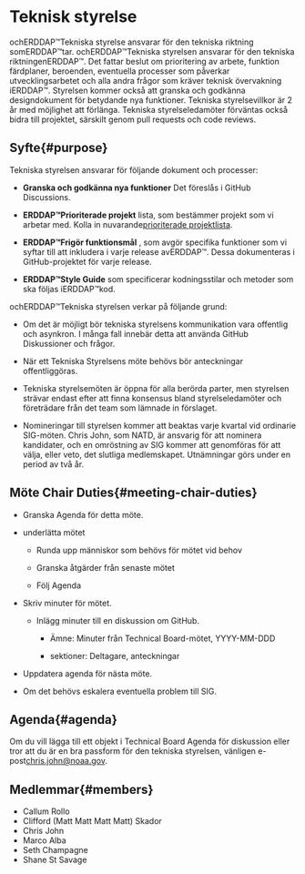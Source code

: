# Teknisk styrelse

ochERDDAP™Tekniska styrelse ansvarar för den tekniska riktning somERDDAP™tar. ochERDDAP™Tekniska styrelsen ansvarar för den tekniska riktningenERDDAP™. Det fattar beslut om prioritering av arbete, funktion färdplaner, beroenden, eventuella processer som påverkar utvecklingsarbetet och alla andra frågor som kräver teknisk övervakning iERDDAP™. Styrelsen kommer också att granska och godkänna designdokument för betydande nya funktioner. Tekniska styrelsevillkor är 2 år med möjlighet att förlänga. Tekniska styrelseledamöter förväntas också bidra till projektet, särskilt genom pull requests och code reviews.

## Syfte{#purpose} 

Tekniska styrelsen ansvarar för följande dokument och processer:

*  **Granska och godkänna nya funktioner** Det föreslås i GitHub Discussions.

*  **ERDDAP™Prioriterade projekt** lista, som bestämmer projekt som vi arbetar med. Kolla in nuvarande[prioriterade projektlista](https://github.com/ERDDAP/erddap/issues/158).

*  **ERDDAP™Frigör funktionsmål** , som avgör specifika funktioner som vi syftar till att inkludera i varje release avERDDAP™. Dessa dokumenteras i GitHub-projektet för varje release.

*  **ERDDAP™Style Guide** som specificerar kodningsstilar och metoder som ska följas iERDDAP™kod.

ochERDDAP™Tekniska styrelsen verkar på följande grund:

* Om det är möjligt bör tekniska styrelsens kommunikation vara offentlig och asynkron. I många fall innebär detta att använda GitHub Diskussioner och frågor.

* När ett Tekniska Styrelsens möte behövs bör anteckningar offentliggöras.

* Tekniska styrelsemöten är öppna för alla berörda parter, men styrelsen strävar endast efter att finna konsensus bland styrelseledamöter och företrädare från det team som lämnade in förslaget.

* Nomineringar till styrelsen kommer att beaktas varje kvartal vid ordinarie SIG-möten. Chris John, som NATD, är ansvarig för att nominera kandidater, och en omröstning av SIG kommer att genomföras för att välja, eller veto, det slutliga medlemskapet. Utnämningar görs under en period av två år.

## Möte Chair Duties{#meeting-chair-duties} 

- Granska Agenda för detta möte.

- underlätta mötet

  - Runda upp människor som behövs för mötet vid behov

  - Granska åtgärder från senaste mötet

  - Följ Agenda

- Skriv minuter för mötet.

  - Inlägg minuter till en diskussion om GitHub.

    - Ämne: Minuter från Technical Board-mötet, YYYY-MM-DDD

    - sektioner: Deltagare, anteckningar

- Uppdatera agenda för nästa möte.

- Om det behövs eskalera eventuella problem till SIG.

## Agenda{#agenda} 

Om du vill lägga till ett objekt i Technical Board Agenda för diskussion eller tror att du är en bra passform för den tekniska styrelsen, vänligen e-post[chris.john@noaa.gov](mailto:chris.john@noaa.gov).

## Medlemmar{#members} 

* Callum Rollo
* Clifford (Matt Matt Matt Matt) Skador
* Chris John
* Marco Alba
* Seth Champagne
* Shane St Savage
